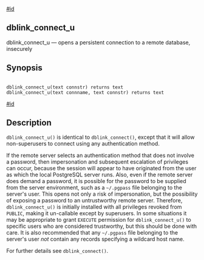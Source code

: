 [#id](#CONTRIB-DBLINK-CONNECT-U)

## dblink_connect_u

dblink_connect_u — opens a persistent connection to a remote database, insecurely

## Synopsis

```

dblink_connect_u(text connstr) returns text
dblink_connect_u(text connname, text connstr) returns text
```

[#id](#id-1.11.7.22.6.5)

## Description

`dblink_connect_u()` is identical to `dblink_connect()`, except that it will allow non-superusers to connect using any authentication method.

If the remote server selects an authentication method that does not involve a password, then impersonation and subsequent escalation of privileges can occur, because the session will appear to have originated from the user as which the local PostgreSQL server runs. Also, even if the remote server does demand a password, it is possible for the password to be supplied from the server environment, such as a `~/.pgpass` file belonging to the server's user. This opens not only a risk of impersonation, but the possibility of exposing a password to an untrustworthy remote server. Therefore, `dblink_connect_u()` is initially installed with all privileges revoked from `PUBLIC`, making it un-callable except by superusers. In some situations it may be appropriate to grant `EXECUTE` permission for `dblink_connect_u()` to specific users who are considered trustworthy, but this should be done with care. It is also recommended that any `~/.pgpass` file belonging to the server's user _not_ contain any records specifying a wildcard host name.

For further details see `dblink_connect()`.
